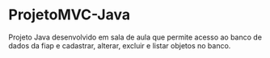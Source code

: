 # ProjetoMVC-Java
Projeto Java desenvolvido em sala de aula que permite acesso ao banco de dados da fiap e cadastrar, alterar, excluir e listar objetos no banco.
